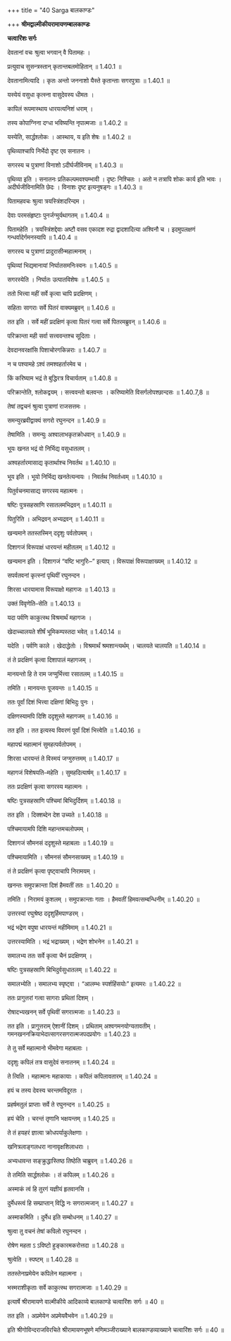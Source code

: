 +++
title = "40 Sarga बालकाण्डः"

+++
**श्रीमद्वाल्मीकीयरामायणम्बालकाण्डः**

**चत्वारिंशः सर्गः**

देवतानां वचः श्रुत्वा भगवान् वै पितामहः ।

प्रत्युवाच सुसन्त्रस्तान् कृतान्तबलमोहितान् ॥ 1.40.1 ॥

देवतानामित्यादि । कृतः अन्तो जननाशो यैस्ते कृतान्ताः सगरपुत्राः ॥ 1.40.1 ॥

यस्येयं वसुधा कृत्स्ना वासुदेवस्य धीमतः ।

कापिलं रूपमास्थाय धारयत्यनिशं धराम् ।

तस्य कोपाग्निना दग्धा भविष्यन्ति नृपात्मजाः ॥ 1.40.2 ॥

यस्येति, सार्द्धश्लोकः । आस्थाय, य इति शेषः ॥ 1.40.2 ॥

पृथिव्याश्चापि निर्भेदो दृष्ट एव सनातनः ।

सगरस्य च पुत्राणां विनाशो ऽदीर्घजीविनाम् ॥ 1.40.3 ॥

पृथिव्या इति । सनातनः प्रतिकल्पमवश्यम्भावी । दृष्टः निश्चितः । अतो न तत्रापि शोकः कार्य इति भावः । अदीर्घजीविनामिति छेदः । विनाशः दृष्ट इत्यनुषङ्गः ॥ 1.40.3 ॥

पितामहवचः श्रुत्वा त्रयस्त्रिंशदरिन्दम ।

देवाः परमसंहृष्टाः पुनर्जग्मुर्यथागतम् ॥ 1.40.4 ॥

पितामहेति । त्रयस्त्रिंशद्देवाः अष्टौ वसव एकादश रुद्रा द्वादशादित्या अश्विनौ च । इदमुपलक्षणं गन्धर्वादेर्गमनस्यापि ॥ 1.40.4 ॥

सगरस्य च पुत्राणां प्रादुरासीन्महात्मनाम् ।

पृथिव्यां भिद्यमानायां निर्घातसमनिःस्वनः ॥ 1.40.5 ॥

सगरस्येति । निर्घातः उत्पातविशेषः ॥ 1.40.5 ॥

ततो भित्त्वा महीं सर्वे कृत्वा चापि प्रदक्षिणम् ।

सहिताः सागराः सर्वे पितरं वाक्यमब्रुवन् ॥ 1.40.6 ॥

तत इति । सर्वे महीं प्रदक्षिणं कृत्वा पितरं गत्वा सर्वे पितरमब्रुवन् ॥ 1.40.6 ॥

परिक्रान्ता मही सर्वा सत्त्ववन्तश्च सूदिताः ।

देवदानवरक्षांसि पिशाचोरगकिन्नराः ॥ 1.40.7 ॥

न च पश्यामहे ऽश्वं तमश्वहर्तारमेव च ।

किं करिष्याम भद्रं ते बुद्धिरत्र विचार्यताम् ॥ 1.40.8 ॥

परिक्रान्तेति, श्लोकद्वयम् । सत्त्ववन्तो बलवन्तः । करिष्यामेति विसर्गलोपश्छान्दसः ॥ 1.40.7,8 ॥

तेषां तद्वचनं श्रुत्वा पुत्राणां राजसत्तमः ।

समन्युरब्रवीद्वाक्यं सगरो रघुनन्दन ॥ 1.40.9 ॥

तेषामिति । समन्युः अश्वालाभकृतक्रोधवान् ॥ 1.40.9 ॥

भूयः खनत भद्रं वो निर्भिद्य वसुधातलम् ।

अश्वहर्तारमासाद्य कृतार्थाश्च निवर्तथ ॥ 1.40.10 ॥

भूय इति । भूयो निर्भिद्य खनतेत्यन्वयः । निवर्तथ निवर्तध्वम् ॥ 1.40.10 ॥

पितुर्वचनमासाद्य सगरस्य महात्मनः ।

षष्टिः पुत्रसहस्राणि रसातलमभिद्रवन् ॥ 1.40.11 ॥

पितुरिति । अभिद्रवन् अभ्यद्रवन् ॥ 1.40.11 ॥

खन्यमाने ततस्तस्मिन् ददृशुः पर्वतोपमम् ।

दिशागजं विरूपाक्षं धारयन्तं महीतलम् ॥ 1.40.12 ॥

खन्यमान इति । दिशागजं “वष्टि भागुरिः–” इत्याप् । विरूपाक्षं विरूपाक्षाख्यम् ॥ 1.40.12 ॥

सपर्वतवनां कृत्स्नां पृथिवीं रघुनन्दन ।

शिरसा धारयामास विरूपाक्षो महागजः ॥ 1.40.13 ॥

उक्तं विवृणेति–सेति ॥ 1.40.13 ॥

यदा पर्वणि काकुत्स्थ विश्रमार्थं महागजः ।

खेदाच्चालयते शीर्षं भूमिकम्पस्तदा भवेत् ॥ 1.40.14 ॥

यदेति । पर्वणि काले । खेदाद्धेतोः । विश्रमार्थं श्रमशान्त्यर्थम् । चालयते चालयति ॥ 1.40.14 ॥

तं ते प्रदक्षिणं कृत्वा दिशापालं महागजम् ।

मानयन्तो हि ते राम जग्मुर्भित्त्वा रसातलम् ॥ 1.40.15 ॥

तमिति । मानयन्तः पूजयन्तः ॥ 1.40.15 ॥

ततः पूर्वां दिशं भित्त्वा दक्षिणां बिभिदुः पुनः ।

दक्षिणस्यामपि दिशि ददृशुस्ते महागजम् ॥ 1.40.16 ॥

तत इति । तत इत्यस्य विवरणं पूर्वां दिशं भित्त्वेति ॥ 1.40.16 ॥

महापद्मं महात्मानं सुमहत्पर्वतोपमम् ।

शिरसा धारयन्तं ते विस्मयं जग्मुरुत्तमम् ॥ 1.40.17 ॥

महागजं विशेषयति–महेति । सुमहदित्यार्षम् ॥ 1.40.17 ॥

ततः प्रदक्षिणं कृत्वा सगरस्य महात्मनः ।

षष्टिः पुत्रसहस्राणि पश्चिमां बिभिदुर्दिशम् ॥ 1.40.18 ॥

तत इति । दिक्शब्देन देश उच्यते ॥ 1.40.18 ॥

पश्चिमायामपि दिशि महान्तमचलोपमम् ।

दिशागजं सौमनसं ददृशुस्ते महाबलाः ॥ 1.40.19 ॥

पश्चिमायामिति । सौमनसं सौमनसाख्यम् ॥ 1.40.19 ॥

तं ते प्रदक्षिणं कृत्वा पृष्ट्वाचापि निरामयम् ।

खनन्तः समुपक्रान्ता दिशं हैमवतीं ततः ॥ 1.40.20 ॥

तमिति । निरामयं कुशलम् । समुपक्रान्ताः गताः । हैमवतीं हिमवत्सम्बन्धिनीम् ॥ 1.40.20 ॥

उत्तरस्यां रघुश्रेष्ठ ददृशुर्हिमपाण्डरम् ।

भद्रं भद्रेण वपुषा धारयन्तं महीमिमाम् ॥ 1.40.21 ॥

उत्तरस्यामिति । भद्रं भद्राख्यम् । भद्रेण शोभनेन ॥ 1.40.21 ॥

समालभ्य ततः सर्वे कृत्वा चैनं प्रदक्षिणम् ।

षष्टिः पुत्रसहस्राणि बिभिदुर्वसुधातलम् ॥ 1.40.22 ॥

समालभ्येति । समालभ्य स्पृष्ट्वा । “आलम्भः स्पर्शहिंसयोः” इत्यमरः ॥ 1.40.22 ॥

ततः प्रागुत्तरां गत्वा सागराः प्रथितां दिशम् ।

रोषादभ्यखनन् सर्वे पृथिवीं सगरात्मजाः ॥ 1.40.23 ॥

तत इति । प्रागुत्तराम् ऐशानीं दिशम् । प्रथिताम् अश्वगमनयोग्यतावतीम् । गमनखननक्रियाभेदात्सागरसगरात्मजपदप्रयोगः ॥ 1.40.23 ॥

ते तु सर्वे महात्मानो भीमवेगा महाबलाः ।

ददृशुः कपिलं तत्र वासुदेवं सनातनम् ॥ 1.40.24 ॥

ते त्विति । महात्मानः महाकायाः । कपिलं कपिलावतारम् ॥ 1.40.24 ॥

हयं च तस्य देवस्य चरन्तमविदूरतः ।

प्रहर्षमतुलं प्राप्ताः सर्वे ते रघुनन्दन ॥ 1.40.25 ॥

हयं चेति । चरन्तं तृणानि भक्षयन्तम् ॥ 1.40.25 ॥

ते तं हयहरं ज्ञात्वा क्रोधपर्याकुलेक्षणाः ।

खनित्रलाङ्गलधरा नानावृक्षशिलाधराः ।

अभ्यधावन्त सङ्क्रुद्धास्तिष्ठ तिष्ठेति चाब्रुवन् ॥ 1.40.26 ॥

ते तमिति सार्द्धश्लोकः । तं कपिलम् ॥ 1.40.26 ॥

अस्माकं त्वं हि तुरगं यज्ञीयं हृतवानसि ।

दुर्मेधस्त्वं हि सम्प्राप्तान् विद्धि नः सगरात्मजान् ॥ 1.40.27 ॥

अस्माकमिति । दुर्मेध इति सम्बोधनम् ॥ 1.40.27 ॥

श्रुत्वा तु वचनं तेषां कपिलो रघुनन्दन ।

रोषेण महता ऽ ऽविष्टो हुङ्कारमकरोत्तदा ॥ 1.40.28 ॥

श्रुत्वेति । स्पष्टम् ॥ 1.40.28 ॥

ततस्तेनाप्रमेयेन कपिलेन महात्मना ।

भस्मराशीकृताः सर्वे काकुत्स्थ सगरात्मजाः ॥ 1.40.29 ॥

इत्यार्षे श्रीरामायणे वाल्मीकीये आदिकाव्ये बालकाण्डे चत्वारिंशः सर्गः ॥ 40 ॥

तत इति । अप्रमेयेन अप्रमेयवैभवेन ॥ 1.40.29 ॥

इति श्रीगोविन्दराजविरचिते श्रीरामायणभूषणे मणिमञ्जीराख्याने बालकाण्डव्याख्याने चत्वारिंशः सर्गः ॥ 40 ॥
